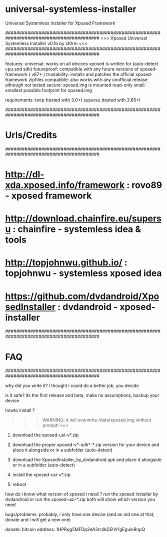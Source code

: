 # universal-systemless-installer
Universal Systemless Installer for Xposed Framework

##########################################################################################
              >>> Xposed Universal Systemless Installer v0.1b by st0rm <<<
##########################################################################################

features:
   universal: works on all devices xposed is written for (auto-detect cpu and sdk)
 futureproof: compatible with any future versions of xposed-framework ( v87+ )
trustability: installs and patches the official xposed-framework zipfiles
  compatible: also works with any unofficial release although not tested
      secure: xposed.img is mounted read-only
       small: smallest possible footprint for xposed.img

requirements:
 twrp     (tested with 3.0+)
 supersu  (tested with 2.65+)

##########################################################################################
# Urls/Credits
##########################################################################################
# http://dl-xda.xposed.info/framework 		: rovo89 - xposed framework
# http://download.chainfire.eu/supersu 		: chainfire - systemless idea & tools
# http://topjohnwu.github.io/ 			: topjohnwu - systemless xposed idea
# https://github.com/dvdandroid/XposedInstaller : dvdandroid - xposed-installer

##########################################################################################
# FAQ
##########################################################################################

why did you write it?
 i thought i could do a better job, you decide

is it safe?
 its the first release and beta, make no assumptions, backup your device

howto install ?
 >>> WARNING: it will overwrite /data/xposed.img without prompt! <<<
 1. download the xposed-usi-v*.zip
 2. download the proper xposed-v*-sdk*-*.zip version for your device
    and place it alongside or in a subfolder (auto-detect)
 3. download the XposedInstaller_by_dvdandroid.apk
    and place it alongside or in a subfolder (auto-detect)

 4. install the xposed-usi-v*.zip
 5. reboot

how do i know what version of xposed i need ?
 run the xposed installer by dvdandroid
 or run the xposed-usi-*.zip
 both will show which version you need

bugs/problems:
 probably, i only have one device
 (and an old one at that, donate and i will get a new one)

donate:
 bitcoin address: 1HPRug5MFDp2eA3rr4kDEhV1gEguinRnpQ
